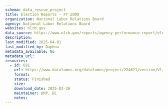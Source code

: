 ```yaml
---
schema: data_rescue_project 
title: Election Reports - FY 2009
organization: National Labor Relations Board
agency: National Labor Relations Board
websites: nlrb.gov
data_source: https://www.nlrb.gov/reports/agency-performance-report/election-reports/election-reports-fy-2009
description: 
last_modified: 2025-04-01
last_modified_by: Daphna
metadata_available: No
metadata_url: 
resources:
  - id: 691
    url: https://www.datalumos.org/datalumos/project/224621/version/V1/view
    format: 
    status: Finished
    size: 
    download_date: 2025-03-26
    maintainer: DRP, DL
    notes: 
---
```

